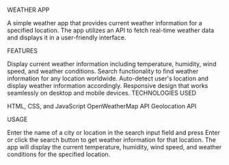WEATHER APP

A simple weather app that provides current weather information for a specified location. The app utilizes an API to fetch real-time weather data and displays it in a user-friendly interface.

FEATURES

Display current weather information including temperature, humidity, wind speed, and weather conditions.
Search functionality to find weather information for any location worldwide.
Auto-detect user's location and display weather information accordingly.
Responsive design that works seamlessly on desktop and mobile devices.
TECHNOLOGIES USED

HTML, CSS, and JavaScript
OpenWeatherMap API
Geolocation API

USAGE

Enter the name of a city or location in the search input field and press Enter or click the search button to get weather information for that location.
The app will display the current temperature, humidity, wind speed, and weather conditions for the specified location.
